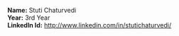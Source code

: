 **Name:** Stuti Chaturvedi\
**Year:** 3rd Year\
**LinkedIn Id:** http://www.linkedin.com/in/stutichaturvedi/
